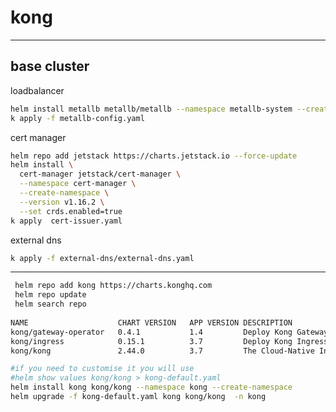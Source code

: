 # kong

___________________________________________________________________

## base cluster

loadbalancer

```bash
helm install metallb metallb/metallb --namespace metallb-system --create-namespace
k apply -f metallb-config.yaml
```

cert manager

```bash
helm repo add jetstack https://charts.jetstack.io --force-update
helm install \
  cert-manager jetstack/cert-manager \
  --namespace cert-manager \
  --create-namespace \
  --version v1.16.2 \
  --set crds.enabled=true
k apply  cert-issuer.yaml
```

external dns

```bash
k apply -f external-dns/external-dns.yaml
```

___________________________________________________________________

```bash
 helm repo add kong https://charts.konghq.com
 helm repo update 
 helm search repo 
 
NAME                 	CHART VERSION	APP VERSION	DESCRIPTION
kong/gateway-operator	0.4.1        	1.4        	Deploy Kong Gateway Operator
kong/ingress         	0.15.1       	3.7        	Deploy Kong Ingress Controller and Kong Gateway
kong/kong            	2.44.0       	3.7        	The Cloud-Native Ingress and API-management

```

```bash
#if you need to customise it you will use 
#helm show values kong/kong > kong-default.yaml 
helm install kong kong/kong --namespace kong --create-namespace 
helm upgrade -f kong-default.yaml kong kong/kong  -n kong
```
